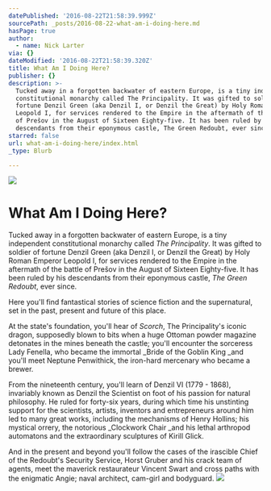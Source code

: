 ```yaml
---
datePublished: '2016-08-22T21:58:39.999Z'
sourcePath: _posts/2016-08-22-what-am-i-doing-here.md
hasPage: true
author:
  - name: Nick Larter
via: {}
dateModified: '2016-08-22T21:58:39.320Z'
title: What Am I Doing Here?
publisher: {}
description: >-
  Tucked away in a forgotten backwater of eastern Europe, is a tiny independent
  constitutional monarchy called The Principality. It was gifted to soldier of
  fortune Denzil Green (aka Denzil I, or Denzil the Great) by Holy Roman Emperor
  Leopold I, for services rendered to the Empire in the aftermath of the battle
  of Prešov in the August of Sixteen Eighty-five. It has been ruled by his
  descendants from their eponymous castle, The Green Redoubt, ever since.
starred: false
url: what-am-i-doing-here/index.html
_type: Blurb

---
```

![](https://the-grid-user-content.s3-us-west-2.amazonaws.com/1bd205f8-8345-4e77-aeee-0b0214bf37d4.png)

# What Am I Doing Here?

Tucked away in a forgotten backwater of eastern Europe, is a tiny independent constitutional monarchy called _The Principality_. It was gifted to soldier of fortune Denzil Green (aka Denzil I, or Denzil the Great) by Holy Roman Emperor Leopold I, for services rendered to the Empire in the aftermath of the battle of Prešov in the August of Sixteen Eighty-five. It has been ruled by his descendants from their eponymous castle, _The Green Redoubt_, ever since.

Here you'll find fantastical stories of science fiction and the supernatural, set in the past, present and future of this place.

At the state's foundation, you'll hear of _Scorch_, The Principality's iconic dragon, supposedly blown to bits when a huge Ottoman powder magazine detonates in the mines beneath the castle; you'll encounter the sorceress Lady Fenella, who became the immortal _Bride of the Goblin King _and you'll meet Neptune Penwithick, the iron-hard mercenary who became a brewer.

From the nineteenth century, you'll learn of Denzil VI (1779 - 1868), invariably known as Denzil the Scientist on foot of his passion for natural philosophy. He ruled for forty-six years, during which time his unstinting support for the scientists, artists, inventors and entrepreneurs around him led to many great works, including the mechanisms of Henry Hollins; his mystical orrery, the notorious _Clockwork Chair _and his lethal arthropod automatons and the extraordinary sculptures of Kirill Glick.

And in the present and beyond you'll follow the cases of the irascible Chief of the Redoubt's Security Service, Horst Gruber and his crack team of agents, meet the maverick restaurateur Vincent Swart and cross paths with the enigmatic Angie; naval architect, cam-girl and bodyguard.
![](https://the-grid-user-content.s3-us-west-2.amazonaws.com/3c0b42cd-8792-48a3-99fe-68b21580203f.png)